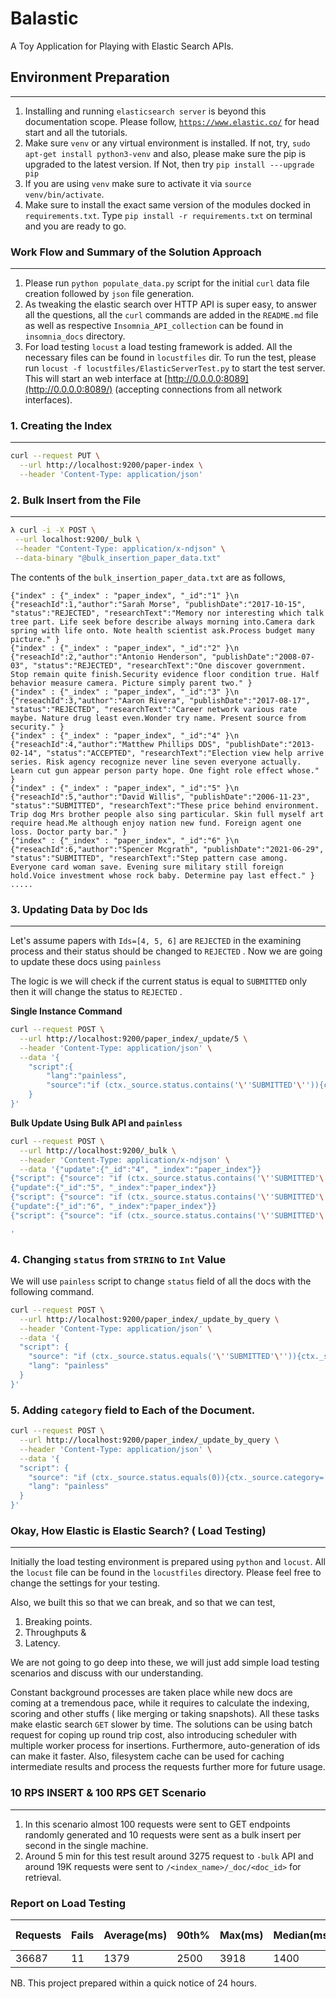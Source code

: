# Balastic

A Toy Application for Playing with Elastic Search APIs.

## Environment Preparation

---

1. Installing and running `elasticsearch server` is beyond this documentation scope. Please
   follow, [`https://www.elastic.co/`](https://www.elastic.co/) for head start and all the tutorials.
2. Make sure `venv` or any virtual environment is installed. If not, try, `sudo apt-get install python3-venv` and also,
   please make sure the pip is upgraded to the latest version. If Not, then try `pip install ---upgrade pip`
3. If you are using `venv` make sure to activate it via `source venv/bin/activate`.
4. Make sure to install the exact same version of the modules docked in `requirements.txt`.
   Type `pip install -r requirements.txt` on terminal and you are ready to go.

### Work Flow and Summary of the Solution Approach

---

1. Please run `python populate_data.py` script for the initial `curl` data file creation followed by `json` file
   generation.
2. As tweaking the elastic search over HTTP API is super easy, to answer all the questions, all the `curl` commands are
   added in the `README.md` file as well as respective `Insomnia_API_collection` can be found in `insomnia_docs`
   directory.
3. For load testing `locust` a load testing framework is added. All the necessary files can be found in `locustfiles`
   dir. To run the test, please run `locust -f locustfiles/ElasticServerTest.py` to start the test server. This will
   start an web interface at [http://0.0.0.0:8089](http://0.0.0.0:8089/) (accepting connections from all network
   interfaces).

### 1. Creating the Index

---

```bash
curl --request PUT \
  --url http://localhost:9200/paper-index \
  --header 'Content-Type: application/json'
```

### 2. Bulk Insert from the File

---

```bash
λ curl -i -X POST \
 --url localhost:9200/_bulk \
 --header "Content-Type: application/x-ndjson" \
 --data-binary "@bulk_insertion_paper_data.txt"
```

The contents of the `bulk_insertion_paper_data.txt` are as follows,

```
{"index" : {"_index" : "paper_index", "_id":"1" }\n
{"reseachId":1,"author":"Sarah Morse", "publishDate":"2017-10-15", "status":"REJECTED", "researchText":"Memory nor interesting which talk tree part. Life seek before describe always morning into.Camera dark spring with life onto. Note health scientist ask.Process budget many picture." }
{"index" : {"_index" : "paper_index", "_id":"2" }\n
{"reseachId":2,"author":"Antonio Henderson", "publishDate":"2008-07-03", "status":"REJECTED", "researchText":"One discover government. Stop remain quite finish.Security evidence floor condition true. Half behavior measure camera. Picture simply parent two." }
{"index" : {"_index" : "paper_index", "_id":"3" }\n
{"reseachId":3,"author":"Aaron Rivera", "publishDate":"2017-08-17", "status":"REJECTED", "researchText":"Career network various rate maybe. Nature drug least even.Wonder try name. Present source from security." }
{"index" : {"_index" : "paper_index", "_id":"4" }\n
{"reseachId":4,"author":"Matthew Phillips DDS", "publishDate":"2013-02-14", "status":"ACCEPTED", "researchText":"Election view help arrive series. Risk agency recognize never line seven everyone actually. Learn cut gun appear person party hope. One fight role effect whose." }
{"index" : {"_index" : "paper_index", "_id":"5" }\n
{"reseachId":5,"author":"David Willis", "publishDate":"2006-11-23", "status":"SUBMITTED", "researchText":"These price behind environment. Trip dog Mrs brother people also sing particular. Skin full myself art require head.Me although enjoy nation new fund. Foreign agent one loss. Doctor party bar." }
{"index" : {"_index" : "paper_index", "_id":"6" }\n
{"reseachId":6,"author":"Spencer Mcgrath", "publishDate":"2021-06-29", "status":"SUBMITTED", "researchText":"Step pattern case among. Everyone card woman save. Evening sure military still foreign hold.Voice investment whose rock baby. Determine pay last effect." }
.....
```

### 3. Updating Data by Doc Ids

---

Let's assume papers with  `Ids=[4, 5, 6]` are `REJECTED` in the examining process and their status should be changed
to `REJECTED` . Now we are going to update these docs using `painless`

The logic is we will check if the current status is equal to `SUBMITTED` only then it will change the status
to `REJECTED` .

**Single Instance Command**

```bash
curl --request POST \
  --url http://localhost:9200/paper_index/_update/5 \
  --header 'Content-Type: application/json' \
  --data '{
	"script":{
		"lang":"painless",
		"source":"if (ctx._source.status.contains('\''SUBMITTED'\'')){ctx._source.status = '\''REJECTED'\''}"
	}
}'
```

**Bulk Update Using Bulk API and `painless`**

```bash
curl --request POST \
  --url http://localhost:9200/_bulk \
  --header 'Content-Type: application/x-ndjson' \
  --data '{"update":{"_id":"4", "_index":"paper_index"}}
{"script": {"source": "if (ctx._source.status.contains('\''SUBMITTED'\'')){ctx._source.status='\''REJECTED'\''}","lang": "painless"}}
{"update":{"_id":"5", "_index":"paper_index"}}
{"script": {"source": "if (ctx._source.status.contains('\''SUBMITTED'\'')){ctx._source.status='\''REJECTED'\''}","lang": "painless"}}
{"update":{"_id":"6", "_index":"paper_index"}}
{"script": {"source": "if (ctx._source.status.contains('\''SUBMITTED'\'')){ctx._source.status='\''REJECTED'\''}","lang": "painless"}}

'
```

### 4. Changing `status` from `STRING` to `Int` Value

We will use `painless` script to change `status` field of all the docs with the following command.

```bash
curl --request POST \
  --url http://localhost:9200/paper_index/_update_by_query \
  --header 'Content-Type: application/json' \
  --data '{
  "script": {
    "source": "if (ctx._source.status.equals('\''SUBMITTED'\'')){ctx._source.status=0} if (ctx._source.status.equals('\''ACCEPTED'\'')){ctx._source.status=1}if (ctx._source.status.equals('\''REJECTED'\'')){ctx._source.status=2}",
    "lang": "painless"
  }
}'
```

### 5. Adding `category` field to Each of the Document.

```bash
curl --request POST \
  --url http://localhost:9200/paper_index/_update_by_query \
  --header 'Content-Type: application/json' \
  --data '{
  "script": {
    "source": "if (ctx._source.status.equals(0)){ctx._source.category='\''submitted'\''} if (ctx._source.status.equals(1)){ctx._source.category='\''accepted'\''}if (ctx._source.status.equals(2)){ctx._source.category='\''rejected'\''}",
    "lang": "painless"
  }
}'
```

### Okay, How Elastic is Elastic Search? ( Load Testing)

---

Initially the load testing environment is prepared using `python` and `locust`. All the `locust` file can be found in
the `locustfiles` directory. Please feel free to change the settings for your testing.

Also, we built this so that we can break, and so that we can test,

1. Breaking points.
2. Throughputs &
3. Latency.

We are not going to go deep into these, we will just add simple load testing scenarios and discuss with our
understanding.

Constant background processes are taken place while new docs are coming at a tremendous pace, while it requires to
calculate the indexing, scoring and other stuffs ( like merging or taking snapshots). All these tasks make elastic
search `GET` slower by time. The solutions can be using batch request for coping up round trip cost, also introducing
scheduler with multiple worker process for insertions. Furthermore, auto-generation of ids can make it faster. Also,
filesystem cache can be used for caching intermediate results and process the requests further more for future usage.

### **10 RPS INSERT & 100 RPS GET Scenario**

---

1. In this scenario almost 100 requests were sent to GET endpoints randomly generated and 10 requests were sent as a
   bulk insert per second in the single machine.
2. Around 5 min for this test result around 3275 request to `-bulk` API and around 19K requests were sent
   to `/<index_name>/_doc/<doc_id>` for retrieval.

### Report on Load Testing

| Requests | Fails | Average(ms) | 90th% | Max(ms) | Median(ms) | Min(ms) | Current Failure/s |
|----------|-------|-------------|-------|---------|------------|---------|-------------------|
| 36687    | 11    | 1379        | 2500  | 3918    | 1400       | 1       | 0.1               |

NB. This project prepared within a quick notice of 24 hours. 